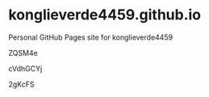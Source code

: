 # konglieverde4459.github.io
Personal GitHub Pages site for konglieverde4459












































ZQSM4e


cVdhGCYj

2gKcFS
